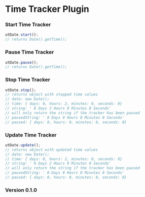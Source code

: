 # Time Tracker Plugin

### Start Time Tracker
```javascript
utDate.start();
// returns Date().getTime();
```

### Pause Time Tracker
```javascript
utDate.pause();
// returns Date().getTime();
```

### Stop Time Tracker
```javascript
utDate.stop();
// returns object with stopped time values
// date: new Date();
// time: { days: 0, hours: 2, minutes: 0, seconds: 0}
// string: ' 0 Days 2 Hours 0 Minutes 0 Seconds'
// will only return the string if the tracker has been paused
// pausedString: ' 0 Days 0 Hours 0 Minutes 0 Seconds'
// paused: { days: 0, hours: 0, minutes: 0, seconds: 0}
```

### Update Time Tracker
```javascript
utDate.update();
// returns object with updated time values
// date: new Date();
// time: { days: 0, hours: 2, minutes: 0, seconds: 0}
// string: ' 0 Days 2 Hours 0 Minutes 0 Seconds'
// will only return the string if the tracker has been paused
// pausedString: ' 0 Days 0 Hours 0 Minutes 0 Seconds'
// paused: { days: 0, hours: 0, minutes: 0, seconds: 0}
```

### Version 0.1.0